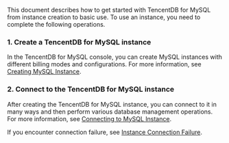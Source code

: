 
This document describes how to get started with TencentDB for MySQL from instance creation to basic use. To use an instance, you need to complete the following operations.

### 1. Create a TencentDB for MySQL instance
In the TencentDB for MySQL console, you can create MySQL instances with different billing modes and configurations. For more information, see [Creating MySQL Instance](https://intl.cloud.tencent.com/document/product/236/37785).

### 2. Connect to the TencentDB for MySQL instance
After creating the TencentDB for MySQL instance, you can connect to it in many ways and then perform various database management operations. For more information, see [Connecting to MySQL Instance](https://intl.cloud.tencent.com/document/product/236/37788).

If you encounter connection failure, see [Instance Connection Failure](https://intl.cloud.tencent.com/document/product/236/40333).

